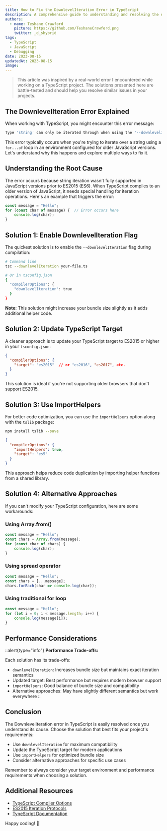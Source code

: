 ```yaml
---
title: How to Fix the DownlevelIteration Error in TypeScript
description: A comprehensive guide to understanding and resolving the downlevelIteration error in TypeScript, with multiple solution approaches.
authors:
  - name: Teshane Crawford
    picture: https://github.com/TeshaneCrawford.png
    twitter: _d_shybrid
tags:
  - TypeScript
  - JavaScript
  - Debugging
date: 2023-08-15
updatedAt: 2023-08-15
image:
---
```


> This article was inspired by a real-world error I encountered while working on a TypeScript project. The solutions presented here are battle-tested and should help you resolve similar issues in your projects.

## The DownlevelIteration Error Explained

When working with TypeScript, you might encounter this error message:

```bash [terminal]
Type 'string' can only be iterated through when using the '--downlevelIteration' flag or with a '--target' of 'es2015' or higher
```

This error typically occurs when you're trying to iterate over a string using a `for...of` loop in an environment configured for older JavaScript versions. Let's understand why this happens and explore multiple ways to fix it.

## Understanding the Root Cause

The error occurs because string iteration wasn't fully supported in JavaScript versions prior to ES2015 (ES6). When TypeScript compiles to an older version of JavaScript, it needs special handling for iteration operations. Here's an example that triggers the error:

```ts [file.ts]
const message = "Hello";
for (const char of message) {  // Error occurs here
    console.log(char);
}
```

## Solution 1: Enable DownlevelIteration Flag

The quickest solution is to enable the `--downlevelIteration` flag during compilation:

```bash
# Command line
tsc --downlevelIteration your-file.ts

# Or in tsconfig.json
{
  "compilerOptions": {
    "downlevelIteration": true
  }
}
```

**Note:** This solution might increase your bundle size slightly as it adds additional helper code.

## Solution 2: Update TypeScript Target

A cleaner approach is to update your TypeScript target to ES2015 or higher in your `tsconfig.json`:

```json [tsconfig.json]
{
  "compilerOptions": {
    "target": "es2015"  // or "es2016", "es2017", etc.
  }
}
```

This solution is ideal if you're not supporting older browsers that don't support ES2015.

## Solution 3: Use ImportHelpers

For better code optimization, you can use the `importHelpers` option along with the `tslib` package:

```bash [terminal]
npm install tslib --save
```

```json [tsconfig.json]
{
  "compilerOptions": {
    "importHelpers": true,
    "target": "es5"
  }
}
```

This approach helps reduce code duplication by importing helper functions from a shared library.

## Solution 4: Alternative Approaches

If you can't modify your TypeScript configuration, here are some workarounds:

### Using Array.from()

```ts [file.ts]
const message = "Hello";
const chars = Array.from(message);
for (const char of chars) {
    console.log(char);
}
```

### Using spread operator

```ts [file.ts]
const message = "Hello";
const chars = [...message];
chars.forEach(char => console.log(char));
```

### Using traditional for loop

```ts [file.ts]
const message = "Hello";
for (let i = 0; i < message.length; i++) {
    console.log(message[i]);
}
```

## Performance Considerations

::alert{type="info"}
**Performance Trade-offs:**

Each solution has its trade-offs:

- `downlevelIteration`: Increases bundle size but maintains exact iteration semantics
- Updated target: Best performance but requires modern browser support
- `importHelpers`: Good balance of bundle size and compatibility
- Alternative approaches: May have slightly different semantics but work everywhere
::

## Conclusion

The DownlevelIteration error in TypeScript is easily resolved once you understand its cause. Choose the solution that best fits your project's requirements:

- Use `downlevelIteration` for maximum compatibility
- Update the TypeScript target for modern applications
- Use `importHelpers` for optimized bundle size
- Consider alternative approaches for specific use cases

Remember to always consider your target environment and performance requirements when choosing a solution.

## Additional Resources

- [TypeScript Compiler Options](https://www.typescriptlang.org/tsconfig)
- [ES2015 Iteration Protocols](https://developer.mozilla.org/en-US/docs/Web/JavaScript/Reference/Iteration_protocols)
- [TypeScript Documentation](https://www.typescriptlang.org/docs/)

Happy coding! 🚀
